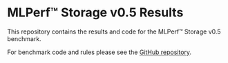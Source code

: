 # MLPerf™ Storage v0.5 Results

This repository contains the results and code for the MLPerf™ Storage v0.5 benchmark. 

For benchmark code and rules please see the [GitHub repository](https://github.com/mlcommons/storage).
